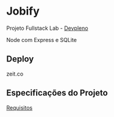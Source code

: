 # Jobify

Projeto Fullstack Lab - [Devpleno](https://devpleno.com)

Node com Express e SQLite

## Deploy
zeit.co

## Especificações do Projeto
[Requisitos](https://www.figma.com/file/IIpJ82obcQ4LTpLYZO5KFllT/Jobify---Fullstack-Lab)

